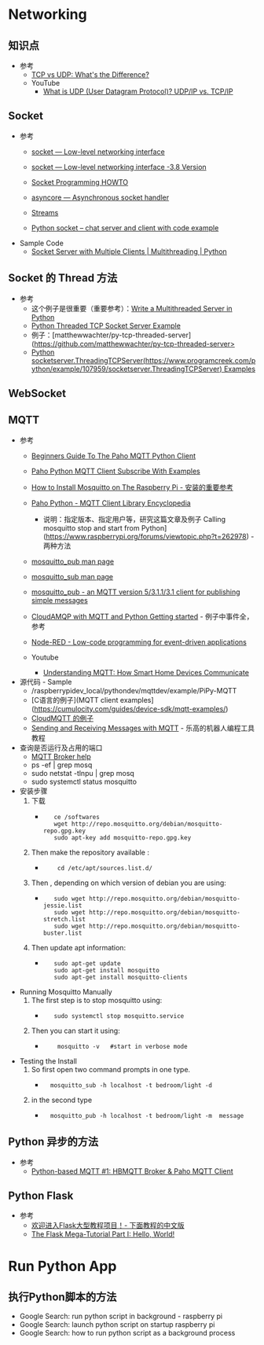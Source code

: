 # Networking
## 知识点
   * 参考
      + [TCP vs UDP: What's the Difference?](https://www.guru99.com/tcp-vs-udp-understanding-the-difference.html)<br>
      + YouTube
         - [What is UDP (User Datagram Protocol)? UDP/IP vs. TCP/IP](https://www.youtube.com/watch?v=zFS0FaSqvcQ)<br>
## Socket
   * 参考
      + [socket — Low-level networking interface](https://docs.python.org/3/library/socket.html)<br>
      + [socket — Low-level networking interface -3.8 Version](https://docs.python.org/3.8/library/socket.html)<br>
      + [Socket Programming HOWTO](https://docs.python.org/3/howto/sockets.html)<br>
      + [asyncore — Asynchronous socket handler](https://docs.python.org/3.8/library/asyncore.html)<br>
      + [Streams](https://docs.python.org/3.8/library/asyncio-stream.html)<br>
      
      
      + [Python socket – chat server and client with code example](https://www.binarytides.com/code-chat-application-server-client-sockets-python/)<br>
   * Sample Code
      + [Socket Server with Multiple Clients | Multithreading | Python](https://codezup.com/socket-server-with-multiple-clients-model-multithreading-python/)<br>

## Socket 的 Thread 方法
   * 参考
      + 这个例子是很重要（重要参考）：[Write a Multithreaded Server in Python](https://www.techbeamers.com/python-tutorial-write-multithreaded-python-server/)<br>
      + [Python Threaded TCP Socket Server Example](https://forum.derivative.ca/t/python-threaded-tcp-socket-server-example/12002)<br>
      + 例子：[matthewwachter/py-tcp-threaded-server](https://github.com/matthewwachter/py-tcp-threaded-server><br>
      + [Python socketserver.ThreadingTCPServer(https://www.programcreek.com/python/example/107959/socketserver.ThreadingTCPServer) Examples]()<br>
## WebSocket 

## MQTT
   * 参考
      + [Beginners Guide To The Paho MQTT Python Client](http://www.steves-internet-guide.com/into-mqtt-python-client/)<br>
      + [Paho Python MQTT Client Subscribe With Examples](http://www.steves-internet-guide.com/subscribing-topics-mqtt-client/)<br>
      + [How to Install Mosquitto on The Raspberry Pi - 安装的重要参考](https://stevessmarthomeguide.com/install-mosquitto-raspberry-pi/)<br>
      + [Paho Python - MQTT Client Library Encyclopedia](https://www.hivemq.com/blog/mqtt-client-library-paho-python/)<br>
         - 说明：指定版本、指定用户等，研究这篇文章及例子
Calling mosquitto stop and start from Python](https://www.raspberrypi.org/forums/viewtopic.php?t=262978) - 两种方法<br>
      + [mosquitto_pub man page](https://mosquitto.org/man/mosquitto_pub-1.html)<br>
      + [mosquitto_sub man page](https://mosquitto.org/man/mosquitto_sub-1.html)<br>
      + [mosquitto_pub - an MQTT version 5/3.1.1/3.1 client for publishing simple messages](https://manpages.debian.org/testing/mosquitto-clients/mosquitto_pub.1.en.html)<br>
      + [CloudAMQP with MQTT and Python Getting started](https://www.cloudamqp.com/docs/python_mqtt.html) - 例子中事件全，参考<br>
      
      + [Node-RED - Low-code programming for event-driven applications](https://nodered.org/)<br>
      + Youtube
         - [Understanding MQTT: How Smart Home Devices Communicate](https://www.youtube.com/watch?v=NjKK5ab0-Kk)<br>
   * 源代码 - Sample
      + /raspberrypidev_local/pythondev/mqttdev/example/PiPy-MQTT
      + [C语言的例子](MQTT client examples](https://cumulocity.com/guides/device-sdk/mqtt-examples/)<br>
      + [CloudMQTT 的例子](https://www.cloudmqtt.com/docs/python.html)<br>
      + [Sending and Receiving Messages with MQTT](https://www.ev3dev.org/docs/tutorials/sending-and-receiving-messages-with-mqtt/) - 乐高的机器人编程工具教程<br>
   * 查询是否运行及占用的端口
      + [MQTT Broker help](https://www.raspberrypi.org/forums/viewtopic.php?t=268552)<br>
      + ps -ef | grep mosq
      + sudo netstat -tlnpu | grep mosq
      + sudo systemctl status mosquitto
   * 安装步骤
      1. 下载
         - ```
              ce /softwares
              wget http://repo.mosquitto.org/debian/mosquitto-repo.gpg.key
              sudo apt-key add mosquitto-repo.gpg.key
           ```
      2. Then make the repository available :
         - ```
               cd /etc/apt/sources.list.d/
           ```
      3. Then , depending on which version of debian you are using:
         - ```
              sudo wget http://repo.mosquitto.org/debian/mosquitto-jessie.list
              sudo wget http://repo.mosquitto.org/debian/mosquitto-stretch.list
              sudo wget http://repo.mosquitto.org/debian/mosquitto-buster.list
           ```
      4. Then update apt information:
         - ```
              sudo apt-get update
              sudo apt-get install mosquitto
              sudo apt-get install mosquitto-clients
           ```
   * Running Mosquitto Manually
      1. The first step is to stop mosquitto using:
         - ```
              sudo systemctl stop mosquitto.service 
           ```
      2. Then you can start it using:
         - ```
               mosquitto -v   #start in verbose mode
           ```
   * Testing the Install
      1. So first open two command prompts in one type.
         - ```
             mosquitto_sub -h localhost -t bedroom/light -d
           ```
      2. in the second type
         - ```
             mosquitto_pub -h localhost -t bedroom/light -m  message
           ```
## Python 异步的方法
   * 参考
      + [Python-based MQTT #1: HBMQTT Broker & Paho MQTT Client](https://www.youtube.com/watch?v=hmM4h174suk)<br>
## Python Flask
   * 参考
      + [欢迎进入Flask大型教程项目！- 下面教程的中文版](http://www.pythondoc.com/flask-mega-tutorial/)<br>
      + [The Flask Mega-Tutorial Part I: Hello, World!](https://blog.miguelgrinberg.com/post/the-flask-mega-tutorial-part-i-hello-world)<br>

# Run Python App
## 执行Python脚本的方法
   * Google Search: run python script in background - raspberry pi
   * Google Search: launch python script on startup raspberry pi
   * Google Search: how to run python script as a background process
